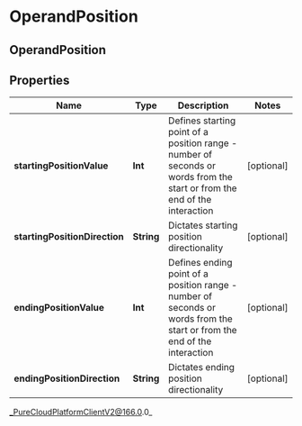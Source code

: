# OperandPosition

## OperandPosition

## Properties

|Name | Type | Description | Notes|
|------------ | ------------- | ------------- | -------------|
| **startingPositionValue** | **Int** | Defines starting point of a position range - number of seconds or words from the start or from the end of the interaction | [optional] |
| **startingPositionDirection** | **String** | Dictates starting position directionality | [optional] |
| **endingPositionValue** | **Int** | Defines ending point of a position range - number of seconds or words from the start or from the end of the interaction | [optional] |
| **endingPositionDirection** | **String** | Dictates ending position directionality | [optional] |



_PureCloudPlatformClientV2@166.0.0_
